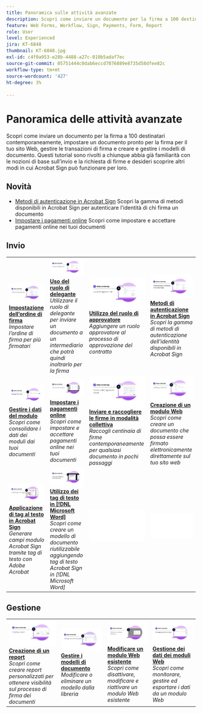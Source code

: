 ```yaml
---
title: Panoramica sulle attività avanzate
description: Scopri come inviare un documento per la firma a 100 destinatari contemporaneamente, impostare un documento pronto per la firma per il tuo sito Web, gestire le transazioni di firma e creare e gestire modelli di documento
feature: Web Forms, Workflow, Sign, Payments, Form, Report
role: User
level: Experienced
jira: KT-6848
thumbnail: KT-6848.jpg
exl-id: c4f0a953-e28b-4488-a27c-010b5adaf7ec
source-git-commit: 05751444c0dab6eccd7076889e8735d58dfee82c
workflow-type: tm+mt
source-wordcount: '427'
ht-degree: 3%

---
```


# Panoramica delle attività avanzate

Scopri come inviare un documento per la firma a 100 destinatari contemporaneamente, impostare un documento pronto per la firma per il tuo sito Web, gestire le transazioni di firma e creare e gestire i modelli di documento. Questi tutorial sono rivolti a chiunque abbia già familiarità con le nozioni di base sull’invio e la richiesta di firme e desideri scoprire altri modi in cui Acrobat Sign può funzionare per loro.

## Novità

* [Metodi di autenticazione in Acrobat Sign](authentication-methods.md)
Scopri la gamma di metodi disponibili in Acrobat Sign per autenticare l’identità di chi firma un documento
* [Impostare i pagamenti online](set-up-online-payments.md)
Scopri come impostare e accettare pagamenti online nei tuoi documenti

## Invio

<table style="table-layout:fixed">
<tr>
  <td>
    <a href="setting-up-routing.md">
      <img alt="Impostazione dell’ordine di firma" src="../assets/Routing.png">
    </a>
    <div>
    <a href="setting-up-routing.md"><strong>Impostazione dell’ordine di firma</strong></a>
    </div>
    <em>Impostare l’ordine di firma per più firmatari</em>
    <br>
  </td>
  <td>
    <a href="delegate-signature.md">
      <img alt="Delega a un altro utente" src="../assets/Delegating.png" />
    </a>  
    <div>
    <a href="delegate-signature.md"><strong>Uso del ruolo di delegante</strong></a>
    </div>
    <em>Utilizzare il ruolo di delegante per inviare un documento a un intermediario che potrà quindi inoltrarlo per la firma</em>
    <br>
  </td>
  <td>
    <a href="add-an-approver.md">
      <img alt="Utilizzo del ruolo di approvatore" src="../assets/Approver.png" />
    </a>
    <div>
    <a href="add-an-approver.md"><strong>Utilizzo del ruolo di approvatore</strong></a>
    </div>
    <em>Aggiungere un ruolo approvatore al processo di approvazione del contratto</em>
    <br>
  </td>
  <td>
    <a href="authentication-methods.md">
      <img alt="Metodi di autenticazione in Acrobat Sign" src="../assets/authentication.png" />
    </a>
    <div>
    <a href="authentication-methods.md"><strong>Metodi di autenticazione in Acrobat Sign</strong></a>
    </div>
    <em>Scopri la gamma di metodi di autenticazione dell’identità disponibili in Acrobat Sign</em>
    <br>
  </td>
</tr>
<tr>
  <td>
      <a href="manage-form-data.md">
        <img alt="Gestire i dati del modulo" src="../assets/manage-form-data.png" />
      </a>
      <div>
      <a href="manage-form-data.md"><strong>Gestire i dati del modulo</strong></a>
      </div>
      <em>Scopri come consolidare i dati dei moduli dai tuoi documenti</em>
      <br>
    </td>
  <td>
    <a href="set-up-online-payments.md">
      <img alt="Impostare i pagamenti online" src="../assets/Payments.png" />
    </a>
    <div>
    <a href="set-up-online-payments.md"><strong>Impostare i pagamenti online</strong></a>
    </div>
    <em>Scopri come impostare e accettare pagamenti online nei tuoi documenti</em>
    <br>
  </td>
  <td>
      <a href="megasign.md">
        <img alt="Inviare e raccogliere le firme in modalità collettiva" src="../assets/Megasign.png" />
      </a>
      <div>
      <a href="megasign.md"><strong>Inviare e raccogliere le firme in modalità collettiva</strong></a>
      </div>
      <em>Raccogli centinaia di firme contemporaneamente per qualsiasi documento in pochi passaggi</em>
      <br>
  </td>
 <td>
      <a href="webform.md">
        <img alt="Creazione di un modulo Web" src="../assets/Webform.png" />
    </a>
      <div>
      <a href="webform.md"><strong>Creazione di un modulo Web</strong></a>
      </div>
      <em>Scopri come creare un documento che possa essere firmato elettronicamente direttamente sul tuo sito web</em>
      <br>
  </td>
</tr>
<tr>
  <td>
      <a href="adobe-sign-text-tagging.md">
        <img alt="Applicazione di tag al testo in Acrobat Sign" src="../assets/Text-Tagging.png" />
    </a>
      <div>
      <a href="adobe-sign-text-tagging.md"><strong>Applicazione di tag al testo in Acrobat Sign</strong></a>
      </div>
      <em>Generare campi modulo Acrobat Sign tramite tag di testo con Adobe Acrobat</em>
      <br>
    </td>
  <td>
    <a href="text-tagging-word.md">
      <img alt="Utilizzo dei tag di testo in [!DNL Microsoft Word]" src="../assets/Wordtexttagging.png" />
  </a>
    <div>
    <a href="text-tagging-word.md"><strong>Utilizzo dei tag di testo in [!DNL Microsoft Word]</strong></a>
    </div>
    <em>Scopri come creare un modello di documento riutilizzabile aggiungendo tag di testo Acrobat Sign in [!DNL Microsoft Word]</em>
    <br>
  </td>
  <td>
    <img alt="Spaziatore" src="../assets/Whitespacer.png" />
    <div>
    <br>
  </td>
  <td>
    <img alt="Spaziatore" src="../assets/Whitespacer.png" />
    <div>
    <br>
  </td>
</tr>
</table>

## Gestione

<table style="table-layout:fixed">
<tr>
<td>
    <a href="creating-a-report.md">
      <img alt="Creazione di un report" src="../assets/Report.png" />
    </a>
    <div>
    <a href="creating-a-report.md"><strong>Creazione di un report</strong></a>
    </div>
    <em>Scopri come creare report personalizzati per ottenere visibilità sul processo di firma dei documenti</em>
    <br>
  </td>
  <td>
    <a href="edit-a-template.md">
      <img alt="Gestire i modelli di documento" src="../assets/ManageTemplate.png" />
    </a>
    <div>
    <a href="edit-a-template.md"><strong>Gestire i modelli di documento</strong></a>
    </div>
    <em>Modificare o eliminare un modello dalla libreria</em>
    <br>
  </td>
  <td>
    <a href="modify-webform.md">
      <img alt="Modificare un modulo Web esistente" src="../assets/Modifywebform.png" />
    </a>
    <div>
    <a href="modify-webform.md"><strong>Modificare un modulo Web esistente</strong></a>
    </div>
    <em>Scopri come disattivare, modificare e riattivare un modulo Web esistente</em>
    <br>
  </td>  
  <td>
    <a href="manage-webform-data.md">
      <img alt="Gestione dei dati dei moduli Web" src="../assets/Managewebform.png" />
    </a>
    <div>
    <a href="manage-webform-data.md"><strong>Gestione dei dati dei moduli Web</strong></a>
    </div>
    <em>Scopri come monitorare, gestire ed esportare i dati da un modulo Web</em>
    <br>
  </td>  
</tr>
</table>